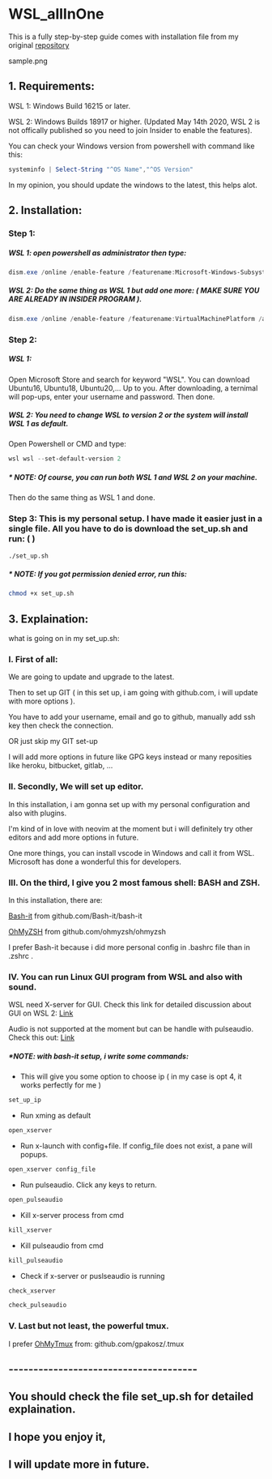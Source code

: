 # WSL_allInOne

This is a fully step-by-step guide comes with installation file from my original [repository](github.com/msaio/hf)

sample.png

## 1. Requirements:

WSL 1: Windows Build 16215 or later.

WSL 2: Windows Builds 18917 or higher.
(Updated May 14th 2020, WSL 2 is not offically published so you need to join Insider to enable the features).


You can check your Windows version from powershell with command like this:
```powershell 
systeminfo | Select-String "^OS Name","^OS Version"
```
In my opinion, you should update the windows to the latest, this helps alot.

## 2. Installation:


### Step 1:
##### WSL 1: open powershell as administrator then type:
```powershell
dism.exe /online /enable-feature /featurename:Microsoft-Windows-Subsystem-Linux /all /norestart
```
##### WSL 2: Do the same thing as WSL 1 but add one more: ( MAKE SURE YOU ARE ALREADY IN INSIDER PROGRAM ).
```powershell		
dism.exe /online /enable-feature /featurename:VirtualMachinePlatform /all /norestart
```

### Step 2:
##### WSL 1:
Open Microsoft Store and search for keyword "WSL".
You can download Ubuntu16, Ubuntu18, Ubuntu20,... Up to you.
After downloading, a ternimal will pop-ups, enter your username and password.
Then done.
##### WSL 2: You need to change WSL to version 2 or the system will install WSL 1 as default.
Open Powershell or CMD and type:
```powershell
wsl wsl --set-default-version 2
```
##### * NOTE: Of course, you can run both WSL 1 and WSL 2 on your machine.

Then do the same thing as WSL 1 and done.

### Step 3: This is my personal setup. I have made it easier just in a single file. All you have to do is download the set_up.sh and run: (  )
```bash
./set_up.sh
```
##### * NOTE: If you got permission denied error, run this:
 ```bash 
 chmod +x set_up.sh
 ```

## 3. Explaination:
what is going on in my set_up.sh:

### I. First of all:
We are going to update and upgrade to the latest.

Then to set up GIT ( in this set up, i am going with github.com, i will update with more options ).

You have to add your username, email and go to github, manually add ssh key then check the connection.

OR just skip my GIT set-up

I will add more options in future like GPG keys instead or many reposities like heroku, bitbucket, gitlab, ...

### II. Secondly, We will set up editor.

In this installation, i am gonna set up with my personal configuration and also with plugins.

I'm kind of in love with neovim at the moment but i will definitely try other editors and add more options in future.

One more things, you can install vscode in Windows and call it from WSL. Microsoft has done a wonderful this for developers.

### III. On the third, I give you 2 most famous shell: BASH and ZSH.
In this installation, there are:

[Bash-it](github.com/Bash-it/bash-it) from github.com/Bash-it/bash-it

[OhMyZSH](github.com/ohmyzsh/ohmyzsh) from github.com/ohmyzsh/ohmyzsh

I prefer Bash-it because i did more personal config in .bashrc file than in .zshrc .

### IV. You can run Linux GUI program from WSL and also with sound.

WSL need X-server for GUI.
Check this link for detailed discussion about GUI on WSL 2: 
[Link](https://github.com/microsoft/WSL/issues/4106#issuecomment-608492570)

Audio is not supported at the moment but can be handle with pulseaudio. 
Check this out: 
[Link](https://x410.dev/cookbook/wsl/enabling-sound-in-wsl-ubuntu-let-it-sing/)

##### *NOTE: with bash-it setup, i write some commands:
- This will give you some option to choose ip ( in my case is opt 4, it works perfectly for me ) 
```bash
set_up_ip
```
- Run xming as default
```bash
open_xserver
```
- Run x-launch with config+file. If config_file does not exist, a pane will popups.
```bash
open_xserver config_file
```
- Run pulseaudio. Click any keys to return.
```bash
open_pulseaudio
```
- Kill x-server process from cmd
```bash
kill_xserver
```
- Kill pulseaudio from cmd
```bash
kill_pulseaudio
```
- Check if x-server or puslseaudio is running
```bash
check_xserver
```
```bash
check_pulseaudio
```


### V. Last but not least, the powerful tmux.
I prefer [OhMyTmux](github.com/gpakosz/.tmux) from: github.com/gpakosz/.tmux


## --------------------------------------
## You should check the file set_up.sh for detailed explaination.
## I hope you enjoy it,
## I will update more in future.
